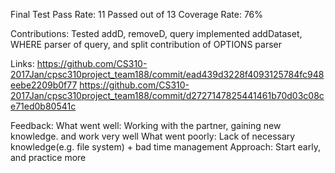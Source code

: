 Final Test Pass Rate: 11 Passed out of 13
Coverage Rate: 76%

Contributions:
Tested addD, removeD, query
implemented addDataset, WHERE parser of query, and split contribution of OPTIONS parser

Links:
https://github.com/CS310-2017Jan/cpsc310project_team188/commit/ead439d3228f4093125784fc948eebe2209b0f77
https://github.com/CS310-2017Jan/cpsc310project_team188/commit/d2727147825441461b70d03c08ce71ed0b80541c


Feedback:
What went well:
Working with the partner, gaining new knowledge. 
and work very well
What went poorly:
Lack of necessary knowledge(e.g. file system) + bad time management
Approach:
Start early, and practice more